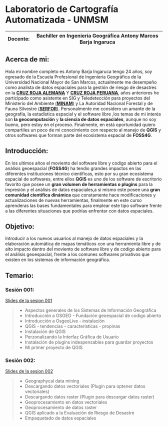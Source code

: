 # Laboratorio de Cartografía Automatizada - UNMSM

Docente: | Bachiller en Ingeniería Geográfica Antony Marcos Barja Ingaruca
------------ | -------------

## Acerca de mi: 

Hola mi nombre completo es Antony Barja Ingaruca tengo 24 años, soy egresado de la Escuela Profesional de Ingeniería Geográfica de la Universidad Nacional Mayor de San Marcos, actualmente me desempeño como analista de datos espaciales para la gestión de riesgo de desastres en la [**CRUZ ROJA ALEMANA**](https://media.ifrc.org/ifrc/where-we-work/europe-and-central-asia/german-red-cross/) Y [**CRUZ ROJA PERUANA**](http://www.cruzroja.org.pe/), años anteriores he participado como asistente en SIG y Teledetección para proyectos del Ministerio del Ambiente [(**MINAM**)](http://geoservidor.minam.gob.pe/) y La Autoridad Nacional Forestal y de Fauna Silvestre [(**SERFOR**)](https://sinia.minam.gob.pe/fuente-informacion/servicio-forestal-fauna-silvestre-serfor).
Personalmente me considero un amante de la geografía, la estadística espacial y el software libre ,los temas de mi interés son **la geocomputación** y **la ciencia de datos espaciales**, aunque no soy bueno, pero estoy en el proceso.
Finalmente, en está oportunidad quiero compartiles un poco de mi conocimiento con respecto al manejo de **QGIS** y otros softwares que forman parte del ecosistema  espacial de **FOSS4G**.

## Introducción:  
En los ultimos años el moviento del software libre y codigo abierto para el análisis geoespacial (**FOSS4G**) ha tendio grandes impactos en las diferentes instituciones técnico científicas, esto por su gran ecosistema espacial de softwares, entre ellos **QGIS** es uno de los software de escritorio favorito que posee un **gran volumen de herramientas o plugins** para la impresión y el análisis de datos espaciales,a si mismo este posee una **gran comunidad científica dinámica** que constamente hace modificaciones y actualizaciones de nuevas herramientas, finalmente en este curso aprenderas las bases fundamentales para emplear este tipo software frente a las diferentes situaciones que podrías enfrentar con datos espaciales.


## Objetivo:
Introducir a los nuevos usuarios al manejo de datos espaciales y la elaboración automática de mapas temáticos con una herramienta libre y de alto impacto dentro deĺ moviento de software libre y de codigo abierto para el análisis geoespacial, frente a los comunes softwares privativos que existen en los sistemas de información geográfica.

## Temario: 	
### Sesión 001:
[Slides de la sesion 001](https://barja8.github.io/OsgeoLiveUNMSM/Sesi%C3%B3n01/Slide.html#1)
 > * Aspectos generales de los Sistemas de Información Geográfica
 > * Introducción a OSGEO - Fundación geoespacial de codigo abierto
 > * Introducción a OsgeoLive - instalación 
 > * QGIS - tendencias - características - propinas
 > * Instalación de QGIS
 > * Perzonalizando la Interfaz Gráfica de Usuario 
 > * Instalación de plugins indespensables para guardar proyectos
 > * Mi primer proyecto de QGIS
### Sesión 002:
[Slides de la sesion 002](https://barja8.github.io/OsgeoLiveUNMSM/Sesi%C3%B3n02/Slide.html#1)
 > * Geographycal data mining 
 > * Descargando datos vectoriales (Plugin para optener datos vectoriales)
 > * Descargando datos raster (Plugin para descargar datos raster)
 > * Geoprocesamiento en datos vectoriales 
 > * Geoprocesamiento de datos raster
 > * QGIS aplicado a la Evaluación de Riesgo de Desastre
 > * Empaquetado de datos espaciales
 
 
 
 
 
